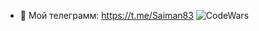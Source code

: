 - 📱 Мой телеграмм: https://t.me/Saiman83
  ![CodeWars](https://www.codewars.com/users/Direct83/badges/large)
